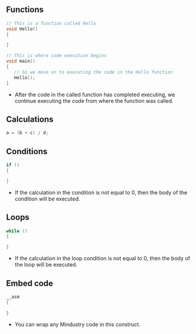 ## Functions
```c++
// This is a function called Hello
void Hello()
{

}

// This is where code execution begins
void main()
{
   // So we move on to executing the code in the Hello function
   Hello();
}
```
* After the code in the called function has completed executing, we continue executing the code from where the function was called.

## Calculations
```c++
a = (b + c) / d;
```

## Conditions
```c++
if () 
{

}
```
* If the calculation in the condition is not equal to 0, then the body of the condition will be executed.

## Loops
```c++
while () 
{

} 
```
* If the calculation in the loop condition is not equal to 0, then the body of the loop will be executed.

## Embed code
```c++
__asm
{

} 
```
* You can wrap any Mindustry code in this construct.